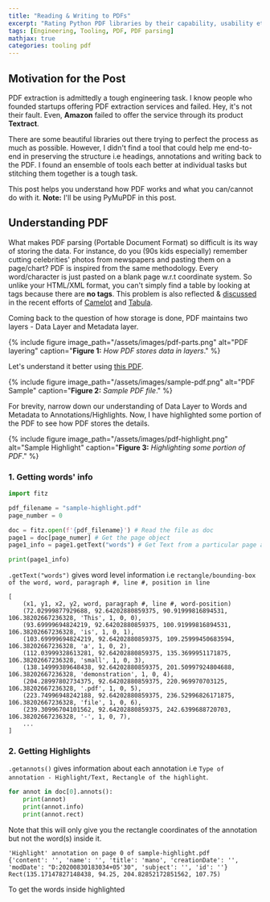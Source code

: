 ```yaml
---
title: "Reading & Writing to PDFs"
excerpt: "Rating Python PDF libraries by their capability, usability etc."
tags: [Engineering, Tooling, PDF, PDF parsing]
mathjax: true
categories: tooling pdf
---
```


## Motivation for the Post

PDF extraction is admittedly a tough engineering task. I know people who founded startups offering PDF extraction services and failed. Hey, it's not their fault. Even, __Amazon__ failed to offer the service through its product __Textract__. 

There are some beautiful libraries out there trying to perfect the process as much as possible. However, I didn't find a tool that could help me end-to-end in preserving the structure i.e headings, annotations and writing back to the PDF. I found an ensemble of tools each better at individual tasks but stitching them together is a tough task.

This post helps you understand how PDF works and what you can/cannot do with it. __Note:__ I'll be using PyMuPDF in this post.

## Understanding PDF 

What makes PDF parsing (Portable Document Format) so difficult is its way of storing the data. For instance, do you (90s kids especially) remember cutting celebrities' photos from newspapers and pasting them on a page/chart? PDF is inspired from the same methodology. Every word/character is just pasted on a blank page w.r.t coordinate system. So unlike your HTML/XML format, you can't simply find a table by looking at tags because there are __no tags__. This problem is also reflected & [discussed](https://youtu.be/99A9Fz6uHAA) in the recent efforts of [Camelot](https://camelot-py.readthedocs.io/en/master/) and [Tabula](https://tabula-py.readthedocs.io/en/latest/).

Coming back to the question of how storage is done, PDF maintains two layers - Data Layer and Metadata layer.

{% include figure image_path="/assets/images/pdf-parts.png" alt="PDF layering" caption="__Figure 1:__ _How PDF stores data in layers_." %}

Let's understand it better using [this PDF](http://africau.edu/images/default/sample.pdf).

{% include figure image_path="/assets/images/sample-pdf.png" alt="PDF Sample" caption="__Figure 2:__ _Sample PDF file_." %}

For brevity, narrow down our understanding of Data Layer to Words and Metadata to Annotations/Highlights. Now, I have highlighted some portion of the PDF to see how PDF stores the details.

{% include figure image_path="/assets/images/pdf-highlight.png" alt="Sample Highlight" caption="__Figure 3:__ _Highlighting some portion of PDF_." %}

### 1. Getting words' info

```python
import fitz

pdf_filename = "sample-highlight.pdf"
page_number = 0

doc = fitz.open(f'{pdf_filename}') # Read the file as doc
page1 = doc[page_numer] # Get the page object
page1_info = page1.getText("words") # Get Text from a particular page as a list of words.

print(page1_info)
```

 `.getText("words")` gives word level information i.e `rectangle/bounding-box of the word, word, paragraph #, line #, position in line`

```
[
    (x1, y1, x2, y2, word, paragraph #, line #, word-position)
    (72.02999877929688, 92.64202880859375, 90.91999816894531, 106.38202667236328, 'This', 1, 0, 0),
    (93.69999694824219, 92.64202880859375, 100.91999816894531, 106.38202667236328, 'is', 1, 0, 1),
    (103.69999694824219, 92.64202880859375, 109.25999450683594, 106.38202667236328, 'a', 1, 0, 2),
    (112.03999328613281, 92.64202880859375, 135.3699951171875, 106.38202667236328, 'small', 1, 0, 3),
    (138.14999389648438, 92.64202880859375, 201.50997924804688, 106.38202667236328, 'demonstration', 1, 0, 4),
    (204.28997802734375, 92.64202880859375, 220.969970703125, 106.38202667236328, '.pdf', 1, 0, 5),
    (223.74996948242188, 92.64202880859375, 236.52996826171875, 106.38202667236328, 'file', 1, 0, 6),
    (239.30996704101562, 92.64202880859375, 242.6399688720703, 106.38202667236328, '-', 1, 0, 7),
    ...
]
```

### 2. Getting Highlights

 `.getannots()` gives information about each annotation i.e `Type of annotation - Highlight/Text, Rectangle of the highlight`.

```python
for annot in doc[0].annots():
    print(annot)
    print(annot.info)
    print(annot.rect)
```

Note that this will only give you the rectangle coordinates of the annotation but not the word(s) inside it.

```
'Highlight' annotation on page 0 of sample-highlight.pdf
{'content': '', 'name': '', 'title': 'mano', 'creationDate': '', 'modDate': "D:20200830183034+05'30", 'subject': '', 'id': ''}
Rect(135.17147827148438, 94.25, 204.82852172851562, 107.75)
```

To get the words inside highlighted